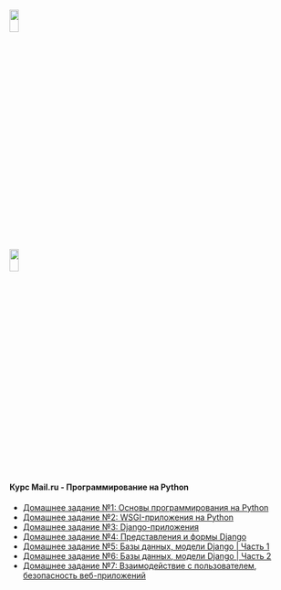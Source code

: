 # <img src="https://worldvectorlogo.com/logos/mail-ru.svg" width="18%" height="10%" alt="" />
## <img src="https://worldvectorlogo.com/logos/python-3.svg" width="18%" height="10%" alt="" />

<h4>Курс Mail.ru - Программирование на Python</h4>
<ul>
	<li>
    	<a href="https://github.com/IIpocTo/mail.ru_python/tree/master/homework_1">
    	    Домашнее задание №1: Основы программирования на Python</a>
    </li>
    <li>
        <a href="https://github.com/IIpocTo/mail.ru_python/tree/master/homework_2">
        	Домашнее задание №2: WSGI-приложения на Python</a>
    </li>
    <li>
        <a href="https://github.com/IIpocTo/mail.ru_python/tree/master/homework_3">
        	Домашнее задание №3: Django-приложения</a>
    </li>
    <li>
        <a href="https://github.com/IIpocTo/mail.ru_python/tree/master/homework_4">
            Домашнее задание №4: Представления и формы Django</a>
    </li>
    <li>
        <a href="https://github.com/IIpocTo/mail.ru_python/tree/master/homework_5">
            Домашнее задание №5: Базы данных, модели Django | Часть 1</a>
    </li>
    <li>
        <a href="https://github.com/IIpocTo/mail.ru_python/tree/master/homework_6">
            Домашнее задание №6: Базы данных, модели Django | Часть 2</a>
    </li>
    <li>
        <a href="https://github.com/IIpocTo/mail.ru_python/tree/master/homework_7">
            Домашнее задание №7: Взаимодействие с пользователем, безопасность веб-приложений</a>
    </li>
</ul>